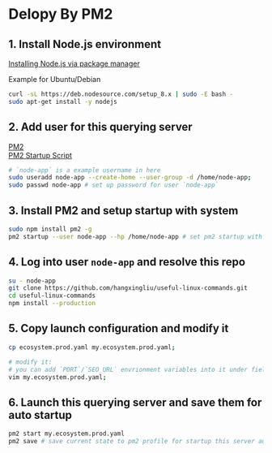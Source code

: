 # Delopy By PM2

## 1. Install Node.js environment

[Installing Node.js via package manager](https://nodejs.org/en/download/package-manager/)

Example for Ubuntu/Debian

``` bash
curl -sL https://deb.nodesource.com/setup_8.x | sudo -E bash -
sudo apt-get install -y nodejs
```

## 2. Add user for this querying server

[PM2](http://pm2.keymetrics.io)   
[PM2 Startup Script](http://pm2.keymetrics.io/docs/usage/startup/#disabling-startup-system)

``` bash
# `node-app` is a example username in here
sudo useradd node-app --create-home --user-group -d /home/node-app;
sudo passwd node-app # set up password for user `node-app`
```

## 3. Install PM2 and setup startup with system

``` bash
sudo npm install pm2 -g
pm2 startup --user node-app --hp /home/node-app # set pm2 startup with user `node-app` and profiles are located in directory `/home/node-app/.pm2`
```

## 4. Log into user `node-app` and resolve this repo

``` bash
su - node-app
git clone https://github.com/hangxingliu/useful-linux-commands.git
cd useful-linux-commands
npm install --production
```

## 5. Copy launch configuration and modify it

``` bash
cp ecosystem.prod.yaml my.ecosystem.prod.yaml;

# modify it:
# you can add `PORT`/`SEO_URL` envrionment variables into it under field `env`
vim my.ecosystem.prod.yaml;
```


## 6. Launch this querying server and save them for auto startup

``` bash
pm2 start my.ecosystem.prod.yaml
pm2 save # save current state to pm2 profile for startup this server automatically
```

